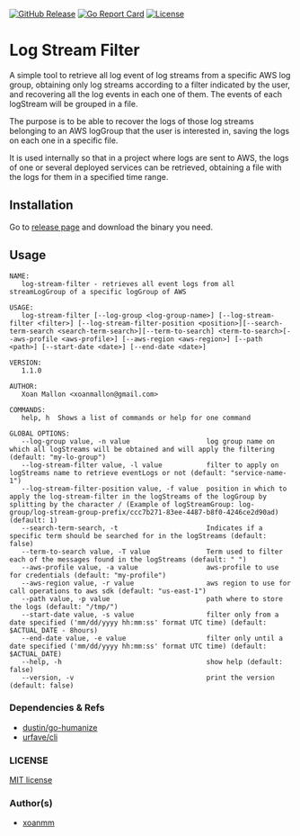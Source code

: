 [![GitHub Release](https://img.shields.io/github/release/xoanmm/log-stream-filter.svg?logo=github&labelColor=262b30)](https://github.com/xoanmm/log-stream-filter/releases)
[![Go Report Card](https://goreportcard.com/badge/github.com/xoanmm/log-stream-filter)](https://goreportcard.com/report/github.com/xoanmm/log-stream-filter)
[![License](https://img.shields.io/github/license/xoanmm/log-stream-filter)](https://github.com/xoanmm/log-stream-filter/LICENSE)

# Log Stream Filter

A simple tool to retrieve all log event of log streams from a specific AWS log group, obtaining only log streams according to a filter indicated by the user, and recovering all the log events in each one of them. The events of each logStream will be grouped in a file.

The purpose is to be able to recover the logs of those log streams belonging to an AWS logGroup that the user is interested in, saving the logs on each one in a specific file.

It is used internally so that in a project where logs are sent to AWS, the logs of one or several deployed services can be retrieved, obtaining a file with the logs for them in a specified time range.

## Installation

Go to [release page](https://github.com/xoanmm/log-stream-filter/releases) and download the binary you need.

## Usage

    NAME:
       log-stream-filter - retrieves all event logs from all streamLogGroup of a specific logGroup of AWS
    
    USAGE:
       log-stream-filter [--log-group <log-group-name>] [--log-stream-filter <filter>] [--log-stream-filter-position <position>][--search-term-search <search-term-search>][--term-to-search] <term-to-search>[--aws-profile <aws-profile>] [--aws-region <aws-region>] [--path <path>] [--start-date <date>] [--end-date <date>]
    
    VERSION:
       1.1.0
    
    AUTHOR:
       Xoan Mallon <xoanmallon@gmail.com>
    
    COMMANDS:
       help, h  Shows a list of commands or help for one command
    
    GLOBAL OPTIONS:
       --log-group value, -n value                   log group name on which all logStreams will be obtained and will apply the filtering (default: "my-lo-group")
       --log-stream-filter value, -l value           filter to apply on logStreams name to retrieve eventLogs or not (default: "service-name-1")
       --log-stream-filter-position value, -f value  position in which to apply the log-stream-filter in the logStreams of the logGroup by splitting by the character / (Example of logStreamGroup: log-group/log-stream-group-prefix/ccc7b271-83ee-4487-b8f0-4246ce2d90ad) (default: 1)
       --search-term-search, -t                      Indicates if a specific term should be searched for in the logStreams (default: false)
       --term-to-search value, -T value              Term used to filter each of the messages found in the logStreams (default: " ")
       --aws-profile value, -a value                 aws-profile to use for credentials (default: "my-profile")
       --aws-region value, -r value                  aws region to use for call operations to aws sdk (default: "us-east-1")
       --path value, -p value                        path where to store the logs (default: "/tmp/")
       --start-date value, -s value                  filter only from a date specified ('mm/dd/yyyy hh:mm:ss' format UTC time) (default: $ACTUAL_DATE - 8hours)
       --end-date value, -e value                    filter only until a date specified ('mm/dd/yyyy hh:mm:ss' format UTC time) (default: $ACTUAL_DATE)
       --help, -h                                    show help (default: false)
       --version, -v                                 print the version (default: false)

### Dependencies & Refs

- [dustin/go-humanize](https://github.com/dustin/go-humanize)
- [urfave/cli](https://github.com/urfave/cli)

### LICENSE

 [MIT license](LICENSE)

### Author(s)

- [xoanmm](https://github.com/xoanmm)